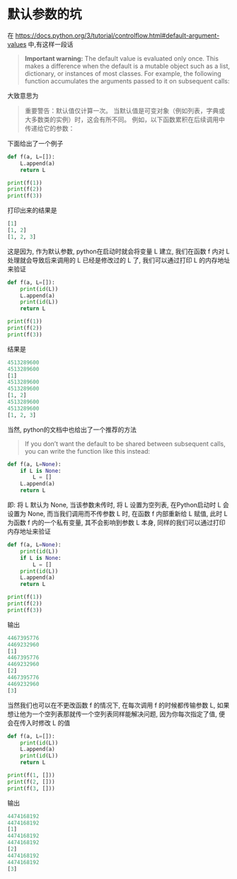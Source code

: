 # 默认参数的坑

在 https://docs.python.org/3/tutorial/controlflow.html#default-argument-values 中,有这样一段话

> **Important warning:** The default value is evaluated only once. This makes a difference when the default is a mutable object such as a list, dictionary, or instances of most classes. For example, the following function accumulates the arguments passed to it on subsequent calls:

大致意思为

> 重要警告：默认值仅计算一次。 当默认值是可变对象（例如列表，字典或大多数类的实例）时，这会有所不同。 例如，以下函数累积在后续调用中传递给它的参数：

下面给出了一个例子

``` python
def f(a, L=[]):
    L.append(a)
    return L

print(f(1))
print(f(2))
print(f(3))
```

打印出来的结果是

``` python
[1]
[1, 2]
[1, 2, 3]
```

这是因为, 作为默认参数, python在启动时就会将变量 L 建立, 我们在函数 f 内对 L 处理就会导致后来调用的 L 已经是修改过的 L 了, 我们可以通过打印 L 的内存地址来验证

``` python
def f(a, L=[]):
    print(id(L))
    L.append(a)
    print(id(L))
    return L

print(f(1))
print(f(2))
print(f(3))
```

结果是

``` python
4513289600
4513289600
[1]
4513289600
4513289600
[1, 2]
4513289600
4513289600
[1, 2, 3]
```

当然, python的文档中也给出了一个推荐的方法

> If you don’t want the default to be shared between subsequent calls, you can write the function like this instead:

``` python
def f(a, L=None):
    if L is None:
        L = []
    L.append(a)
    return L
```

即: 将 L 默认为 None, 当该参数未传时, 将 L 设置为空列表, 在Python启动时 L 会设置为 None, 而当我们调用而不传参数 L 时, 在函数 f 内部重新给 L 赋值, 此时 L 为函数 f 内的一个私有变量, 其不会影响到参数 L 本身, 同样的我们可以通过打印内存地址来验证

``` python
def f(a, L=None):
    print(id(L))
    if L is None:
        L = []
    print(id(L))
    L.append(a)
    return L

print(f(1))
print(f(2))
print(f(3))
```

输出

``` python
4467395776
4469232960
[1]
4467395776
4469232960
[2]
4467395776
4469232960
[3]
```

当然我们也可以在不更改函数 f 的情况下, 在每次调用 f 的时候都传输参数 L, 如果想让他为一个空列表那就传一个空列表同样能解决问题, 因为你每次指定了值, 便会在传入时修改 L 的值

``` python
def f(a, L=[]):
    print(id(L))
    L.append(a)
    print(id(L))
    return L

print(f(1, []))
print(f(2, []))
print(f(3, []))
```

输出

``` python
4474168192
4474168192
[1]
4474168192
4474168192
[2]
4474168192
4474168192
[3]
```